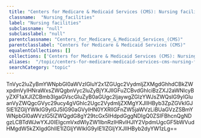 ```yaml
--- 
 title: "Centers for Medicare & Medicaid Services (CMS): Nursing facilities" 
 classname:  "Nursing_facilities" 
 label: "Nursing facilities" 
 subclassname: "null" 
 subclasslabel: "null" 
 parentclassname: "Centers_for_Medicare_&_Medicaid_Services_(CMS)" 
 parentclasslabel: "Centers for Medicare & Medicaid Services (CMS)" 
 equalentCollections: [] 
 collections: ['Centers for Medicare & Medicaid Services (CMS): Nursing facilities']
 aliases:  "/topic/centers-for-medicare-medicaid-services-cms-nursing-facilities"  
 searchCategory: "topic" 
---
```

TnVyc2luZyBmYWNpbGl0aWVzIGluY2x1ZGUgc2VydmljZXMgdGhhdCBkZWxpdmVyIHNraWxsZWQgbnVyc2luZyBjYXJlIGFuZCBvdGhlciBzZXJ2aWNlcyByZXF1aXJlZCBmb3IgaGVscGluZyB0aGUgc2ljaywgZGlzYWJsZWQsIG9yIGluanVyZWQgcGVyc29ucy4gVGhlc2Ugc2VydmljZXMgYXJlIHByb3ZpZGVkIGJ5IE1lZGljYWlkIG9yIGJ5IG90aGVyIHN0YXRlIGFnZW5jaWVzLiBUaGVzZSBmYWNpbGl0aWVzIG5lZWQgdG8gY29tcGx5IHdpdGggNDIgQ0ZSIFBhcnQgNDgzLCBTdWJwYXJ0IEIgcmVxdWlyZW1lbnRzIHRvIHJlY2VpdmUgcGF5bWVudHMgdW5kZXIgdGhlIE1lZGljYWlkIG9yIE1lZGljYXJlIHByb2dyYW1zLg==